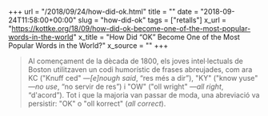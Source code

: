 +++
url = "/2018/09/24/how-did-ok.html"
title = ""
date = "2018-09-24T11:58:00+00:00"
slug = "how-did-ok"
tags = ["retalls"]
x_url = "https://kottke.org/18/09/how-did-ok-become-one-of-the-most-popular-words-in-the-world"
x_title = "How Did “OK” Become One of the Most Popular Words in the World?"
x_source = ""
+++


> Al començament de la dècada de 1800, els joves intel·lectuals de Boston utilitzaven un codi humorístic de frases abreujades, com ara KC ("Knuff ced" —*\[e]nough said*, “res més a dir”), "KY" ("know yuse" —*no use*, “no servir de res”) i "OW" ("oll wright" —*all right*, “d'acord”). Tot i que la majoria van passar de moda, una abreviació va persistir: "OK" o "oll korrect" (*all correct*).

